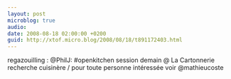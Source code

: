 ```yaml
---
layout: post
microblog: true
audio: 
date: 2008-08-18 02:00:00 +0200
guid: http://xtof.micro.blog/2008/08/18/t891172403.html
---
```

regazouilling : @PhilJ: #openkitchen session demain @ La Cartonnerie recherche cuisinère / pour toute personne intéressée voir @mathieucoste
